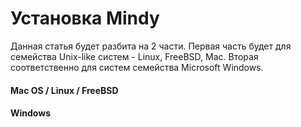 # Установка Mindy

Данная статья будет разбита на 2 части. Первая часть будет для семейства Unix-like систем - Linux, FreeBSD, Mac. Вторая соответственно для систем семейства Microsoft Windows.

#### Mac OS / Linux / FreeBSD

#### Windows
